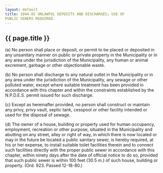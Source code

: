 ```yaml
---
layout: default 
title: 1044.02 UNLAWFUL DEPOSITS AND DISCHARGES; USE OF
PUBLIC SEWERS REQUIRED.
---
```


{{ page.title }}
----------------

​(a) No person shall place or deposit, or permit to be placed or
deposited in any unsanitary manner on public or private property in the
Municipality or in any area under the jurisdiction of the Municipality,
any human or animal excrement, garbage or other objectionable waste.

​(b) No person shall discharge to any natural outlet in the Municipality
or in any area under the jurisdiction of the Municipality, any sewage or
other polluted water, except where suitable treatment has been provided
in accordance with this chapter and within the constraints established
by the N.P.D.E.S. permit issued for such discharge.

​(c) Except as hereinafter provided, no person shall construct or
maintain any privy, privy vault, septic tank, cesspool or other facility
intended or used for the disposal of sewage.

​(d) The owner of a house, building or property used for human
occupancy, employment, recreation or other purpose, situated in the
Municipality and abutting on any street, alley or right of way, in which
there is now located or may in the future be located a public sanitary
sewer, is hereby required, at his or her expense, to install suitable
toilet facilities therein and to connect such facilities directly with
the proper public sewer in accordance with this chapter, within ninety
days after the date of official notice to do so, provided that such
public sewer is within 100 feet (30.5 m.) of such house, building or
property. (Ord. 923. Passed 12-18-80.)
